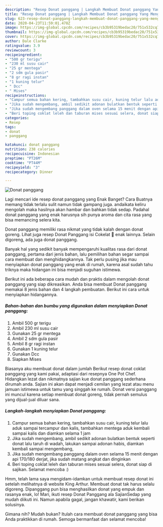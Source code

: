 ```yaml
---
description: "Resep Donat panggang | Langkah Membuat Donat panggang Yang Menggugah Selera"
title: "Resep Donat panggang | Langkah Membuat Donat panggang Yang Menggugah Selera"
slug: 623-resep-donat-panggang-langkah-membuat-donat-panggang-yang-menggugah-selera
date: 2020-04-23T11:59:01.478Z
image: https://img-global.cpcdn.com/recipes/cb3b95319bedac20/751x532cq70/donat-panggang-foto-resep-utama.jpg
thumbnail: https://img-global.cpcdn.com/recipes/cb3b95319bedac20/751x532cq70/donat-panggang-foto-resep-utama.jpg
cover: https://img-global.cpcdn.com/recipes/cb3b95319bedac20/751x532cq70/donat-panggang-foto-resep-utama.jpg
author: Dale Clarke
ratingvalue: 3.9
reviewcount: 3
recipeingredient:
- "500 gr terigu"
- "230 ml susu cair"
- "25 gr mentega"
- "2 sdm gula pasir"
- "8 gr ragi instan"
- "1 kuning telur"
- " Dcc"
- " Mises"
recipeinstructions:
- "Campur semua bahan kering, tambahkan susu cair, kuning telur lalu aduk sampai tercampur dan kalis, tambahkan mentega aduk kembali sampai kalis dan diamkan selama 1 jam"
- "Jika sudah mengembang, ambil sedikit adonan bulatkan bentuk seperti donat lalu taruh di wadah, lakukan sampai adonan habis, diamkan kembali sampai mengembang,"
- "Jika sudah mengembang panggang dalam oven selama 15 menit dengan api 170/180 derjat, jika sudah matang angkat dan dinginkan"
- "Beri toping coklat leleh dan taburan mises sesuai selera, donat siap di sajikan. Selamat mencoba :)"
categories:
- Resep
tags:
- donat
- panggang

katakunci: donat panggang 
nutrition: 238 calories
recipecuisine: Indonesian
preptime: "PT26M"
cooktime: "PT44M"
recipeyield: "3"
recipecategory: Dinner

---
```



![Donat panggang](https://img-global.cpcdn.com/recipes/cb3b95319bedac20/751x532cq70/donat-panggang-foto-resep-utama.jpg)

Lagi mencari ide resep donat panggang yang Enak Banget? Cara Buatnya memang tidak terlalu sulit namun tidak gampang juga. andaikata keliru mengolah maka hasilnya akan hambar dan bahkan tidak sedap. Padahal donat panggang yang enak harusnya sih punya aroma dan cita rasa yang bisa memancing selera kita.

Donat panggang memiliki rasa nikmat yang tidak kalah dengan donat goreng. Lihat juga resep Donat Panggang isi Cokelat 🍩 enak lainnya. Selain digoreng, ada juga donat panggang.

Banyak hal yang sedikit banyak mempengaruhi kualitas rasa dari donat panggang, pertama dari jenis bahan, lalu pemilihan bahan segar sampai cara membuat dan menghidangkannya. Tak perlu pusing jika mau menyiapkan donat panggang yang enak di rumah, karena asal sudah tahu triknya maka hidangan ini bisa menjadi suguhan istimewa.


Berikut ini ada beberapa cara mudah dan praktis dalam mengolah donat panggang yang siap dikreasikan. Anda bisa membuat Donat panggang memakai 8 jenis bahan dan 4 langkah pembuatan. Berikut ini cara untuk menyiapkan hidangannya.

<!--inarticleads1-->

##### Bahan-bahan dan bumbu yang digunakan dalam menyiapkan Donat panggang:

1. Ambil 500 gr terigu
1. Ambil 230 ml susu cair
1. Gunakan 25 gr mentega
1. Ambil 2 sdm gula pasir
1. Ambil 8 gr ragi instan
1. Gunakan 1 kuning telur
1. Gunakan  Dcc
1. Siapkan  Mises


Biasanya aku membuat donat dalam jumlah Berikut resep donat coklat panggang yang kami pakai, adaptasi dari resepnya One Pot Chef. Hidangkan lezat dan nikmatnya sajian kue donat panggang sederhana dirumah anda. Sajian ini akan dapat menjadi cemilan yang lezat atau menu jamuan istimewa untuk tamu yang singgah ke rumah. Donat versi panggang ini muncul karena setiap membuat donat goreng, tidak pernah semulus yang dijual-jual diluar sana. 

<!--inarticleads2-->

##### Langkah-langkah menyiapkan Donat panggang:

1. Campur semua bahan kering, tambahkan susu cair, kuning telur lalu aduk sampai tercampur dan kalis, tambahkan mentega aduk kembali sampai kalis dan diamkan selama 1 jam
1. Jika sudah mengembang, ambil sedikit adonan bulatkan bentuk seperti donat lalu taruh di wadah, lakukan sampai adonan habis, diamkan kembali sampai mengembang,
1. Jika sudah mengembang panggang dalam oven selama 15 menit dengan api 170/180 derjat, jika sudah matang angkat dan dinginkan
1. Beri toping coklat leleh dan taburan mises sesuai selera, donat siap di sajikan. Selamat mencoba :)


Hmm, telah lama saya mengidam-idamkan untuk membuat resep donat ini setelah melihatnya di website King Arthur. Membuat donat tak harus selalu digoreng. Dipanggang pun bisa menghasilkan donat yang empuk dan rasanya enak, lo! Mari, ikuti resep Donat Panggang ala SajianSedap yang mudah diikuti ini. Namun apabila gagal, jangan khawatir, kami berikan solusinya. 

Gimana nih? Mudah bukan? Itulah cara membuat donat panggang yang bisa Anda praktikkan di rumah. Semoga bermanfaat dan selamat mencoba!
